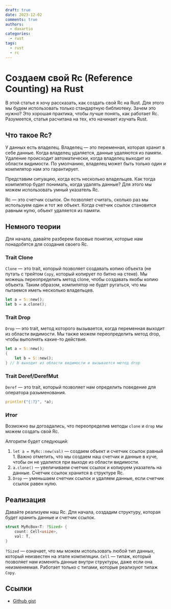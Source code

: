 ```yaml
---
draft: true
date: 2023-12-02
comments: true
authors:
  - daxartio
categories:
  - rust
tags:
  - rust
  - rc
---
```


# Создаем свой Rc (Reference Counting) на Rust

В этой статье я хочу рассказать, как создать свой Rc на Rust. Для этого мы будем использовать только стандартную библиотеку.
Зачем это нужно? Это хорошая практика, чтобы лучше понять, как работает Rc. Разумеется, статья расчитана на тех, кто начинает изучать Rust.

<!-- more -->

## Что такое Rc?

У данных есть владелец. Владелец — это переменная, которая хранит в себе данные.
Когда владелец удаляется, данные удаляются из памяти.
Удаление происходит автоматически, когда владелец выходит из области видимости.
По умолчанию, владелец может быть только один и компилятор нам это гарантирует.

Представим ситуацию, когда есть несколько владельцев.
Как тогда компилятор будет понимать, когда удалять данные?
Для этого мы можем использовать умный указатель Rc.

Rc — это счетчик ссылок. Он позволяет считать, сколько раз мы используем один и тот же объект.
Когда счетчик ссылок становится равным нулю, объект удаляется из памяти.

## Немного теории

Для начала, давайте разберем базовые понятия, которые нам понадобятся для создания своего Rc.

### Trait Clone

`Clone` — это trait, который позволяет создавать копию объекта (не путать с трейтом `Copy`, который копирует по битно на стеке).
Мы можешь переопределить метод clone, чтобы создавать якобы копию объекта.
Таким образом, компилятор не будет ругаться, что мы пытаемся иметь несколько владельцев.

```rust
let a = S::new();
let b = a.clone();
```

### Trait Drop

`Drop` — это trait, метод которого вызывается, когда переменная выходит из области видимости.
Мы также можем переопределить метод drop, чтобы выполнять какие-то действия.

```rust
let a = S::new();
{
    let b = S::new();
} // b выходит из области видимости и вызывается метод drop
```

### Trait Deref/DerefMut

`Deref` — это trait, который позволяет нам определить поведение для оператора разыменования.

```rust
println!("{:?}", *a);
```

### Итог

Возможно вы догоадались, что переопределив методы `clone` и `drop` мы можем создать свой Rc.

Алгоритм будет следующий:
1. `let a = MyRc::new(val)` — создаем объект и счетчик ссылок равный 1. Важно отметить, что мы создаем наш счетчик и данные в куче, чтобы он не удалился при выходе из области видимости.
2. `a.clone()` — увеличиваем счетчик ссылок и копируем указатель на данные. Счетчик ссылок хранится в структуре Rc.
3. `Drop` — уменьшаем счетчик ссылок и удаляем данные, если счетчик ссылок равен нулю.

## Реализация

Давайте реализуем наш Rc. Для начала, создадим структуру, которая будет хранить данные и счетчик ссылок.

```rust
struct MyRcBox<T: ?Sized> {
    count: Cell<usize>,
    val: T,
}
```

`?Sized` — означает, что мы можем использовать любой тип данных, который неизвестен на этапе компиляции.
`Cell` — типаж, который позволяет нам изменять данные внутри структуры, даже если она неизменяемая.
Работает только с типами, которые реализуют типаж `Copy`.

## Ссылки

- [Github gist](https://gist.github.com/daxartio/6537d0c13e0d1cdb48734bec31cac3f2)
